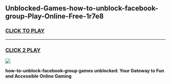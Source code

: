 
## Unblocked-Games-how-to-unblock-facebook-group-Play-Online-Free-1r7e8
<h3>
<a href="https://premium76.site?title=how-to-unblock-facebook-group&ref=26A">CLICK TO PLAY</a></h3>
<hr>

<h3>
<a href="https://premium76.site?title=how-to-unblock-facebook-group&ref=26A">CLICK 2 PLAY</a>
  
</h3>

<a href="https://premium76.site?title=how-to-unblock-facebook-group&ref=26A"><img src="https://clearcache.store/games.png"></a>


**how-to-unblock-facebook-group games unblocked: Your Gateway to Fun and Accessible Online Gaming**

